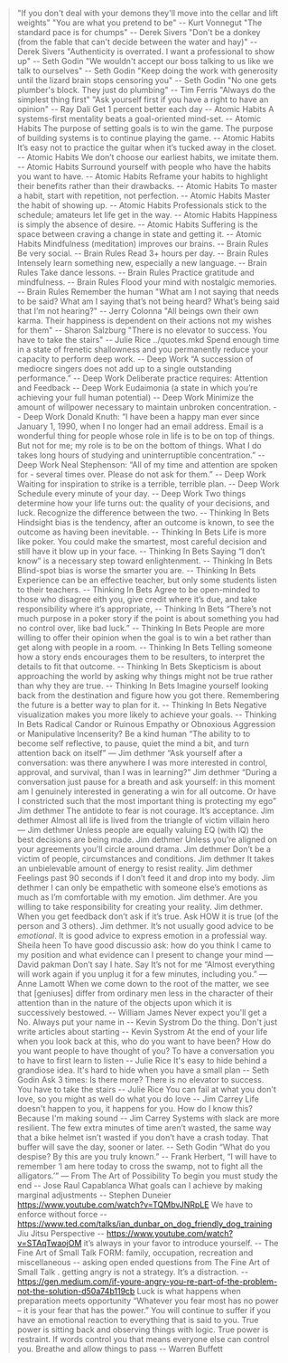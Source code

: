 > "If you don't deal with your demons they'll move into the cellar and lift weights"
> "You are what you pretend to be" -- Kurt Vonnegut
> "The standard pace is for chumps" -- Derek Sivers
> "Don't be a donkey (from the fable that can't decide between the water and hay)" -- Derek Sivers
> "Authenticity is overrated. I want a professional to show up" -- Seth Godin
> "We wouldn't accept our boss talking to us like we talk to ourselves" -- Seth Godin
> "Keep doing the work with generosity until the lizard brain stops censoring you" -- Seth Godin
> "No one gets plumber's block. They just do plumbing" -- Tim Ferris
> "Always do the simplest thing first"
> "Ask yourself first if you have a right to have an opinion" -- Ray Dali
> Get 1 percent better each day -- Atomic Habits
> A systems-first mentality beats a goal-oriented mind-set. -- Atomic Habits
> The purpose of setting goals is to win the game. The purpose of building systems is to continue playing the game. -- Atomic Habits
> It’s easy not to practice the guitar when it’s tucked away in the closet. -- Atomic Habits
> We don’t choose our earliest habits, we imitate them. -- Atomic Habits
> Surround yourself with people who have the habits you want to have. -- Atomic Habits
> Reframe your habits to highlight their benefits rather than their drawbacks. -- Atomic Habits
> To master a habit, start with repetition, not perfection. -- Atomic Habits
> Master the habit of showing up. -- Atomic Habits
> Professionals stick to the schedule; amateurs let life get in the way. -- Atomic Habits
> Happiness is simply the absence of desire. -- Atomic Habits
> Suffering is the space between craving a change in state and getting it. -- Atomic Habits
> Mindfulness (meditation) improves our brains. -- Brain Rules 
> Be very social.  -- Brain Rules
> Read 3+ hours per day.  -- Brain Rules
> Intensely learn something new, especially a new language.  -- Brain Rules
> Take dance lessons.  -- Brain Rules
> Practice gratitude and mindfulness.  -- Brain Rules
> Flood your mind with nostalgic memories.   -- Brain Rules
> Remember the human
> "What am I not saying that needs to be said? What am I saying that’s not being heard? What’s being said that I’m not hearing?" -- Jerry Colonna
> "All beings own their own karma. Their happiness is dependent  on their actions not my wishes for them" -- Sharon Salzburg
> "There is no elevator to success. You have to take the stairs" -- Julie Rice
../quotes.mkd
> Spend enough time in a state of frenetic shallowness and you permanently reduce your capacity to perform deep work. -- Deep Work
> “A succession of mediocre singers does not add up to a single outstanding performance.”  -- Deep Work
> Deliberate practice requires: Attention and Feedback -- Deep Work
> Eudaimonia (a state in which you’re achieving your full human potential) -- Deep Work
> Minimize the amount of willpower necessary to maintain unbroken concentration. -- Deep Work
> Donald Knuth: “I have been a happy man ever since January 1, 1990, when I no longer had an email address. Email is a wonderful thing for people whose role in life is to be on top of things. But not for me; my role is to be on the bottom of things. What I do takes long hours of studying and uninterruptible concentration.” -- Deep Work
> Neal Stephenson: “All of my time and attention are spoken for - several times over. Please do not ask for them.” -- Deep Work
> Waiting for inspiration to strike is a terrible, terrible plan. -- Deep Work
> Schedule every minute of your day. -- Deep Work
> Two things determine how your life turns out: the quality of your decisions, and luck. Recognize the difference between the two. -- Thinking In Bets
> Hindsight bias is the tendency, after an outcome is known, to see the outcome as having been inevitable. -- Thinking In Bets
> Life is more like poker. You could make the smartest, most careful decision and still have it blow up in your face. -- Thinking In Bets
> Saying “I don’t know” is a necessary step toward enlightenment. -- Thinking In Bets
> Blind-spot bias is worse the smarter you are. -- Thinking In Bets
> Experience can be an effective teacher, but only some students listen to their teachers. -- Thinking In Bets
> Agree to be open-minded to those who disagree eith you, give credit where it’s due, and take responsibility where it’s appropriate, -- Thinking In Bets
> “There’s not much purpose in a poker story if the point is about something you had no control over, like bad luck.” -- Thinking In Bets
> People are more willing to offer their opinion when the goal is to win a bet rather than get along with people in a room. -- Thinking In Bets
> Telling someone how a story ends encourages them to be resulters, to interpret the details to fit that outcome. -- Thinking In Bets
> Skepticism is about approaching the world by asking why things might not be true rather than why they are true. -- Thinking In Bets
> Imagine yourself looking back from the destination and figure how you got there.  Remembering the future is a better way to plan for it. -- Thinking In Bets
> Negative visualization makes you more likely to achieve your goals. -- Thinking In Bets
> Radical Candor or Ruinous Empathy or Obnoxious Aggression or Manipulative Incenserity?
> Be a kind human
> “The ability to to become self reflective, to pause, quiet the mind a bit, and turn attention back on itself” — Jim dethmer
> “Ask yourself after a conversation: was there anywhere I was more interested in control, approval, and survival, than I was in learning?” Jim dethmer
> “During a conversation just pause for a breath and ask yourself: in this moment am I genuinely interested in generating a win for all outcome. Or have I constricted such that the most important thing is protecting my ego” Jim dethmer
> The antidote to fear is not courage. It’s acceptance. Jim dethmer
> Almost all life is lived from the triangle of victim villain hero — Jim dethmer 
> Unless people are equally valuing  EQ (with IQ) the best decisions are being made. Jim dethmer
> Unless you’re aligned on your agreements you’ll circle around drama. Jim dethmer
> Don’t be a victim of people, circumstances and conditions. Jim dethmer
> It takes an unbielevable amount of energy to resist reality. Jim dethmer 
> Feelings past 90 seconds if I don’t feed it and drop into my body. Jim dethmer
> I can only be empathetic with someone else’s emotions as much as I’m comfortable with my emotion. Jim dethmer. 
> Are you willing to take responsibility for creating your reality. Jim dethmer. 
> When you get feedback don’t ask if it’s true. Ask HOW it is true (of the person and 3 others). Jim dethmer. 
> It’s not usually good advice to be _emotional_. It is good advice to express emotion in a professial way. Sheila heen 
> To have good discussio ask: how do you think I came to my position and what evidence can I present to change your mind — David pakman 
> Don’t say I hate. Say It’s not for me
> “Almost everything will work again if you unplug it for a few minutes, including you.” — Anne Lamott
> When we come down to the root of the matter, we see that [geniuses] differ from ordinary men less in the character of their attention than in the nature of the objects upon which it is successively bestowed. -- William James
> Never expect you'll get a No. Always put your name in -- Kevin Systrom
> Do the thing. Don't just write articles about starting -- Kevin Systrom
> At the end of your life when you look back at this, who do you want to have been? How do you want people to have thought of you?
> To have a conversation you to have to first learn to listen -- Julie Rice
> It's easy to hide behind a grandiose idea. It's hard to hide when you have a small plan -- Seth Godin
> Ask 3 times: Is there more?
> There is no elevator to success. You have to take the stairs -- Julie Rice
> You can fail at what you don't love, so you might as well do what you do love -- Jim Carrey
> Life doesn't happen to you, it happens for you. How do I know this? Because I'm making sound -- Jim Carrey
> Systems with slack are more resilient. The few extra minutes of time aren’t wasted, the same way that a bike helmet isn’t wasted if you don’t have a crash today. That buffer will save the day, sooner or later. -- Seth Godin
> “What do you despise? By this are you truly known.” -- Frank Herbert,
> “I will have to remember ‘I am here today to cross the swamp, not to fight all the alligators.’” — From The Art of Possibility 
> To begin you must study the end -- Jose Raul Capablanca
> What goals can I achieve by making marginal adjustments -- Stephen Duneier https://www.youtube.com/watch?v=TQMbvJNRpLE
> We have to enforce without force -- https://www.ted.com/talks/ian_dunbar_on_dog_friendly_dog_training
> Jiu Jitsu Perspective -- https://www.youtube.com/watch?v=STAqTwaojOM
> it’s always in your favor to introduce yourself. -- The Fine Art of Small Talk
> FORM: family, occupation, recreation and miscellaneous -- asking open ended questions from The Fine Art of Small Talk
.
> getting angry is not a strategy. It’s a distraction. -- https://gen.medium.com/if-youre-angry-you-re-part-of-the-problem-not-the-solution-d50a74b119cb
> Luck is what happens when preparation meets opportunity
> “Whatever you fear most has no power – it is your fear that has the power.”
> You will continue to suffer if you have an emotional reaction to everything that is said to you. True power is sitting back and observing things with logic. True power is restraint. If words control you that means everyone else can control you. Breathe and allow things to pass -- Warren Buffett
